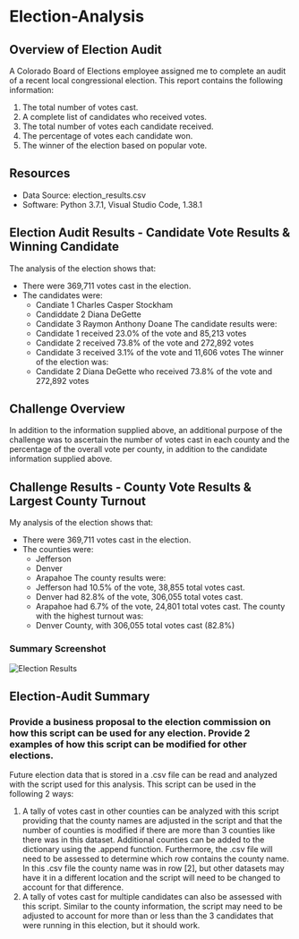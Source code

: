 # Election-Analysis

## Overview of Election Audit
A Colorado Board of Elections employee assigned me to complete an audit of a recent local congressional election. This report contains the following information:
1. The total number of votes cast. 
2. A complete list of candidates who received votes.
3. The total number of votes each candidate received.
4. The percentage of votes each candidate won.
5. The winner of the election based on popular vote.

## Resources
- Data Source: election_results.csv
- Software: Python 3.7.1, Visual Studio Code, 1.38.1

## Election Audit Results - Candidate Vote Results & Winning Candidate
The analysis of the election shows that:
- There were 369,711 votes cast in the election.
- The candidates were:
  -  Candiate 1 Charles Casper Stockham
  -  Candiddate 2 Diana DeGette
  -  Candidate 3 Raymon Anthony Doane
The candidate results were:
  - Candidate 1 received 23.0% of the vote and 85,213 votes
  - Candidate 2 received 73.8% of the vote and 272,892 votes
  - Candidate 3 received 3.1% of the vote and 11,606 votes
The winner of the election was:
  - Candidate 2 Diana DeGette who received 73.8% of the vote and 272,892 votes

## Challenge Overview
In addition to the information supplied above, an additional purpose of the challenge was to ascertain the number of votes cast in each county and the percentage of the overall vote per county, in addition to the candidate information supplied above.

## Challenge Results - County Vote Results & Largest County Turnout
My analysis of the election shows that:
- There were 369,711 votes cast in the election.
- The counties were:
  - Jefferson
  - Denver
  - Arapahoe
The county results were:
  - Jefferson had 10.5% of the vote, 38,855 total votes cast.
  - Denver had 82.8% of the vote, 306,055 total votes cast.
  - Arapahoe had 6.7% of the vote, 24,801 total votes cast.
The county with the highest turnout was:
  - Denver County, with 306,055 total votes cast (82.8%)

### Summary Screenshot 
![Election Results](https://user-images.githubusercontent.com/106618404/178159152-206da38c-977b-472c-b74e-7529011c7860.PNG)

## Election-Audit Summary
### Provide a business proposal to the election commission on how this script can be used for any election. Provide 2 examples of how this script can be modified for other elections.
Future election data that is stored in a .csv file can be read and analyzed with the script used for this analysis. This script can be used in the following 2 ways:
1. A tally of votes cast in other counties can be analyzed with this script providing that the county names are adjusted in the script and that the number of counties is modified if there are more than 3 counties like there was in this dataset. Additional counties can be added to the dictionary using the .append function. Furthermore, the .csv file will need to be assessed to determine which row contains the county name. In this .csv file the county name was in row [2], but other datasets may have it in a different location and the script will need to be changed to account for that difference. 
2. A tally of votes cast for multiple candidates can also be assessed with this script. Similar to the county information, the script may need to be adjusted to account for more than or less than the 3 candidates that were running in this election, but it should work.

